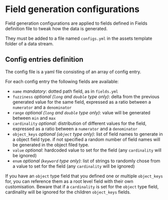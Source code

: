 # Field generation configurations

Field generation configurations are applied to fields defined in Fields definition file to tweak how the data is generated.

They must be added to a file named `configs.yml` in the assets template folder of a data stream.

## Config entries definition

The config file is a yaml file consisting of an array of config entry.

For each config entry the following fields are available:
- `name` *mandatory*: dotted path field, as in `fields.yml`
- `fuzziness` *optional (`long` and `double` type only)*: delta from the previous generated value for the same field, expressed as a ratio between a `numerator` and a `denominator`
- `range` *optional (`long` and `double` type only)*: value will be generated between `min` and `max`
- `cardinality` *optional*: distribution of different values for the field, expressed as a ratio between a `numerator` and a `denominator`
- `object_keys` *optional (`object` type only)*: list of field names to generate in a object field type. if not specified a random number of field names will be generated in the object filed type.
- `value` *optional*: hardcoded value to set for the field (any `cardinality` will be ignored)
- `enum` *optional (`keyword` type only)*: list of strings to randomly chose from a value to set for the field (any `cardinality` will be ignored)

If you have an `object` type field that you defined one or multiple `object_keys` for, you can reference them as a root level field with their own customisation. Beware that if a `cardinality` is set for the `object` type field, cardinality will be ignored for the children `object_keys` fields.


